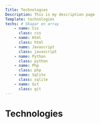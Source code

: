 ```yaml
---
Title: Technologies
Description: This is my description page
Template: technologies
techs: # Skapar en array
    - name: Css
      class: css
    - name: Html
      class: html
    - name: Javascript
      class: javascript
    - name: Python
      class: python
    - name: Php
      class: php
    - name: Sqlite
      class: sqlite
    - name: Git
      class: git
---
```


# Technologies

